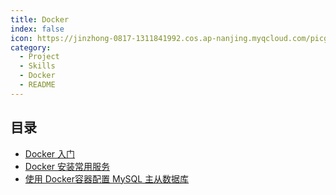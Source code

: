 ```yaml
---
title: Docker
index: false
icon: https://jinzhong-0817-1311841992.cos.ap-nanjing.myqcloud.com/picgo/docker.svg
category:
  - Project
  - Skills
  - Docker
  - README
---
```


## 目录

- [Docker 入门](docker_01.md)
- [Docker 安装常用服务](dockerr_02.md)
- [使用 Docker容器配置 MySQL 主从数据库](docker_03.md)



